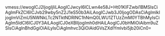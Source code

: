 vmess://ewogICJ2IjogIjIiLAogICJwcyI6ICLwn4e58J+Ht01KIFZwbi1BMSIsCiAgImFkZCI6ICJvb29wby5nZ2J1eS50b3AiLAogICJwb3J0IjogODAsCiAgImlkIjogImViZmU5NWNkLTc2NTktNDRlNC1hNmQ0LWU1ZTUzZmM0YTBhMyIsCiAgIm5ldCI6ICJ0Y3AiLAogICJ0eXBlIjogImh0dHAiLAogICJ0bHMiOiAibm9uZSIsCiAgInBhdGgiOiAiLyIsCiAgImhvc3QiOiAidGVsZXdlYmlvbi5jb20iCn0=
